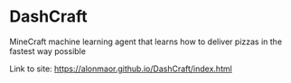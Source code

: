 # DashCraft
MineCraft machine learning agent that learns how to deliver pizzas in the fastest way possible

Link to site: https://alonmaor.github.io/DashCraft/index.html
